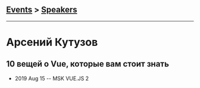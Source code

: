 ## [Events](../README.md) > [Speakers](../speakers.md)
---

# Арсений Кутузов

## 10 вещей о Vue, которые вам стоит знать
- 2019 Aug 15 -- MSK VUE.JS 2    

